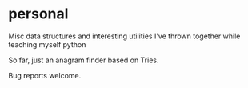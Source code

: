 # personal
Misc data structures and interesting utilities I've thrown together while teaching myself python

So far, just an anagram finder based on Tries.

Bug reports welcome.
